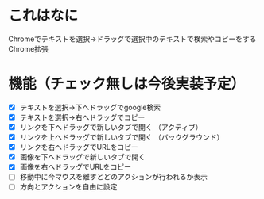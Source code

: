 ﻿# これはなに
Chromeでテキストを選択→ドラッグで選択中のテキストで検索やコピーをするChrome拡張

# 機能（チェック無しは今後実装予定）
- [x] テキストを選択→下へドラッグでgoogle検索
- [x] テキストを選択→右へドラッグでコピー
- [x] リンクを下へドラッグで新しいタブで開く （アクティブ）
- [x] リンクを上へドラッグで新しいタブで開く （バックグラウンド）
- [x] リンクを右へドラッグでURLをコピー
- [x] 画像を下へドラッグで新しいタブで開く
- [x] 画像を右へドラッグでURLをコピー
- [ ] 移動中に今マウスを離すとどのアクションが行われるか表示
- [ ] 方向とアクションを自由に設定